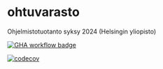 # ohtuvarasto

Ohjelmistotuotanto syksy 2024 (Helsingin yliopisto)

[![GHA workflow badge](https://github.com/jokijen/ohtuvarasto/actions/workflows/main.yml/badge.svg)](https://github.com/jokijen/ohtuvarasto/actions)

[![codecov](https://codecov.io/github/jokijen/ohtuvarasto/graph/badge.svg?token=DR38J4N3RR)](https://codecov.io/github/jokijen/ohtuvarasto)
